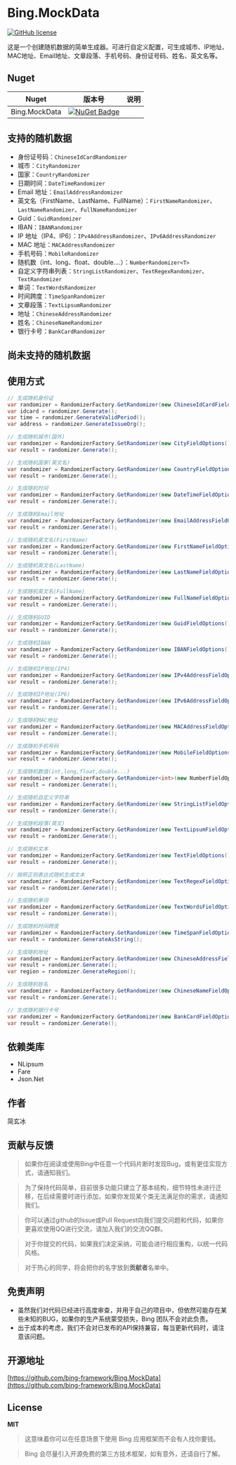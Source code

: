 # Bing.MockData
[![GitHub license](https://img.shields.io/badge/license-MIT-blue.svg)](https://mit-license.org/)

这是一个创建随机数据的简单生成器。可进行自定义配置，可生成城市、IP地址、MAC地址、Email地址、文章段落、手机号码、身份证号码、姓名、英文名等。

## Nuget
|Nuget|版本号|说明|
|---|---|---|
|Bing.MockData|[![NuGet Badge](https://buildstats.info/nuget/Bing.MockData?includePreReleases=true)](https://www.nuget.org/packages/Bing.MockData)|

## 支持的随机数据
- 身份证号码：`ChineseIdCardRandomizer`
- 城市：`CityRandomizer`
- 国家：`CountryRandomizer`
- 日期时间：`DateTimeRandomizer`
- Email 地址：`EmailAddressRandomizer`
- 英文名（FirstName、LastName、FullName）：`FirstNameRandomizer`、`LastNameRandomizer`、`FullNameRandomizer`
- Guid：`GuidRandomizer`
- IBAN：`IBANRandomizer`
- IP 地址（IP4、IP6）：`IPv4AddressRandomizer`、`IPv6AddressRandomizer`
- MAC 地址：`MACAddressRandomizer`
- 手机号码：`MobileRandomizer`
- 随机数（int、long、float、double....）：`NumberRandomizer<T>`
- 自定义字符串列表：`StringListRandomizer`、`TextRegexRandomizer`、`TextRandomizer`
- 单词：`TextWordsRandomizer`
- 时间跨度：`TimeSpanRandomizer`
- 文章段落：`TextLipsumRandomizer`
- 地址：`ChineseAddressRandomizer`
- 姓名：`ChineseNameRandomizer`
- 银行卡号：`BankCardRandomizer`

## 尚未支持的随机数据


## 使用方式
```c#
// 生成随机身份证
var randomizer = RandomizerFactory.GetRandomizer(new ChineseIdCardFieldOptions());
var idcard = randomizer.Generate();
var time = randomizer.GenerateValidPeriod();
var address = randomizer.GenerateIssueOrg();

// 生成随机城市(国外)
var randomizer = RandomizerFactory.GetRandomizer(new CityFieldOptions());
var result = randomizer.Generate();

// 生成随机国家(英文名)
var randomizer = RandomizerFactory.GetRandomizer(new CountryFieldOptions());
var result = randomizer.Generate();

// 生成随机时间
var randomizer = RandomizerFactory.GetRandomizer(new DateTimeFieldOptions());
var result = randomizer.Generate();

// 生成随机Email地址
var randomizer = RandomizerFactory.GetRandomizer(new EmailAddressFieldOptions());
var result = randomizer.Generate();

// 生成随机英文名(FirstName)
var randomizer = RandomizerFactory.GetRandomizer(new FirstNameFieldOptions());
var result = randomizer.Generate();

// 生成随机英文名(LastName)
var randomizer = RandomizerFactory.GetRandomizer(new LastNameFieldOptions());
var result = randomizer.Generate();

// 生成随机英文名(FullName)
var randomizer = RandomizerFactory.GetRandomizer(new FullNameFieldOptions());
var result = randomizer.Generate();

// 生成随机GUID
var randomizer = RandomizerFactory.GetRandomizer(new GuidFieldOptions());
var result = randomizer.Generate();

// 生成随机IBAN
var randomizer = RandomizerFactory.GetRandomizer(new IBANFieldOptions());
var result = randomizer.Generate();

// 生成随机IP地址(IP4)
var randomizer = RandomizerFactory.GetRandomizer(new IPv4AddressFieldOptions());
var result = randomizer.Generate();

// 生成随机IP地址(IP6)
var randomizer = RandomizerFactory.GetRandomizer(new IPv6AddressFieldOptions());
var result = randomizer.Generate();

// 生成随机MAC地址
var randomizer = RandomizerFactory.GetRandomizer(new MACAddressFieldOptions());
var result = randomizer.Generate();

// 生成随机手机号码
var randomizer = RandomizerFactory.GetRandomizer(new MobileFieldOptions());
var result = randomizer.Generate();

// 生成随机数值(int,long,float,double...)
var randomizer = RandomizerFactory.GetRandomizer<int>(new NumberFieldOptions<int>() {Min = 0, Max = 1000});
var result = randomizer.Generate();

// 生成随机自定义字符串
var randomizer = RandomizerFactory.GetRandomizer(new StringListFieldOptions(){Values = new List<string>() {"张三", "李四", "王五"}});
var result = randomizer.Generate();

// 生成随机段落(英文)
var randomizer = RandomizerFactory.GetRandomizer(new TextLipsumFieldOptions());
var result = randomizer.Generate();

// 生成随机文本
var randomizer = RandomizerFactory.GetRandomizer(new TextFieldOptions() {Min = 3, Max = 20, UseLetter = true, UseNumber = true});
var result = randomizer.Generate();

// 按照正则表达式随机生成文本
var randomizer = RandomizerFactory.GetRandomizer(new TextRegexFieldOptions() {Pattern = @"^[0-9]{4}[A-Z]{2}"});
var result = randomizer.Generate();

// 生成随机单词
var randomizer = RandomizerFactory.GetRandomizer(new TextWordsFieldOptions() {Min = 3, Max = 20});
var result = randomizer.Generate();

// 生成随机时间跨度
var randomizer = RandomizerFactory.GetRandomizer(new TimeSpanFieldOptions() {From = DateTime.Now.TimeOfDay, To = DateTime.Now.AddDays(20).TimeOfDay});
var result = randomizer.GenerateAsString();

// 生成随机地址
var randomizer = RandomizerFactory.GetRandomizer(new ChineseAddressFieldOptions());
var result = randomizer.Generate();
var region = randomizer.GenerateRegion();

// 生成随机姓名
var randomizer = RandomizerFactory.GetRandomizer(new ChineseNameFieldOptions());
var result = randomizer.Generate();

// 生成随机银行卡号
var randomizer = RandomizerFactory.GetRandomizer(new BankCardFieldOptions());
var result = randomizer.Generate();
```

## 依赖类库
- NLipsum
- Fare
- Json.Net

## 作者

简玄冰

## 贡献与反馈

> 如果你在阅读或使用Bing中任意一个代码片断时发现Bug，或有更佳实现方式，请通知我们。

> 为了保持代码简单，目前很多功能只建立了基本结构，细节特性未进行迁移，在后续需要时进行添加，如果你发现某个类无法满足你的需求，请通知我们。

> 你可以通过github的Issue或Pull Request向我们提交问题和代码，如果你更喜欢使用QQ进行交流，请加入我们的交流QQ群。

> 对于你提交的代码，如果我们决定采纳，可能会进行相应重构，以统一代码风格。

> 对于热心的同学，将会把你的名字放到**贡献者**名单中。

## 免责声明
- 虽然我们对代码已经进行高度审查，并用于自己的项目中，但依然可能存在某些未知的BUG，如果你的生产系统蒙受损失，Bing 团队不会对此负责。
- 出于成本的考虑，我们不会对已发布的API保持兼容，每当更新代码时，请注意该问题。

## 开源地址
[https://github.com/bing-framework/Bing.MockData](https://github.com/bing-framework/Bing.MockData)

## License

**MIT**

> 这意味着你可以在任意场景下使用 Bing 应用框架而不会有人找你要钱。

> Bing 会尽量引入开源免费的第三方技术框架，如有意外，还请自行了解。
